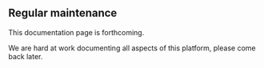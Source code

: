 ## Regular maintenance

This documentation page is forthcoming.

We are hard at work documenting all aspects of
this platform, please come back later.

